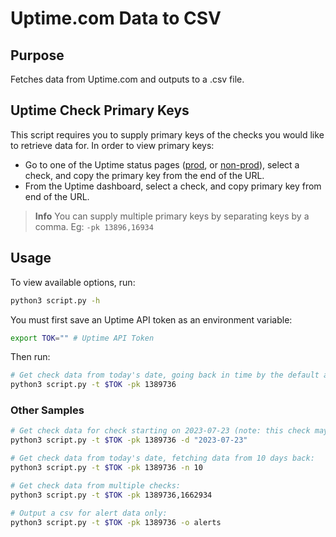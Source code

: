 # Uptime.com Data to CSV

## Purpose

Fetches data from Uptime.com and outputs to a .csv file.

## Uptime Check Primary Keys

This script requires you to supply primary keys of the checks you would like to retrieve data for. In order to view primary keys:
- Go to one of the Uptime status pages ([prod](https://uptime.com/statuspage/bcgov-dss), or [non-prod](https://uptime.com/statuspage/bcgov-dss-nonprod)), select a check, and copy the primary key from the end of the URL.
- From the Uptime dashboard, select a check, and copy primary key from end of the URL.

> **Info**
> You can supply multiple primary keys by separating keys by a comma. Eg: `-pk 13896,16934`

## Usage

To view available options, run:

```sh
python3 script.py -h
```

You must first save an Uptime API token as an environment variable:

```sh
export TOK="" # Uptime API Token
```

Then run:

```sh
# Get check data from today's date, going back in time by the default amount
python3 script.py -t $TOK -pk 1389736
```

### Other Samples

```sh
# Get check data for check starting on 2023-07-23 (note: this check may fail if running in the future.)
python3 script.py -t $TOK -pk 1389736 -d "2023-07-23"

# Get check data from today's date, fetching data from 10 days back:
python3 script.py -t $TOK -pk 1389736 -n 10

# Get check data from multiple checks:
python3 script.py -t $TOK -pk 1389736,1662934

# Output a csv for alert data only:
python3 script.py -t $TOK -pk 1389736 -o alerts
```